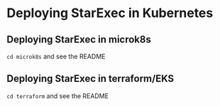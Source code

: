 # Deploying StarExec in Kubernetes

## Deploying StarExec in microk8s

`cd microk8s` and see the README 

## Deploying StarExec in terraform/EKS

`cd terraform` and see the README 

